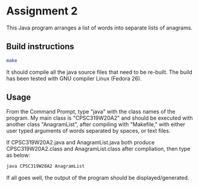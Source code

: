 # Assignment 2

This Java program arranges a list of words into separate lists of anagrams.

## Build instructions

```bash
make
```

It should compile all the java source files that need to be re-built. The build has been tested with GNU compiler Linux (Fedora 26).

## Usage

From the Command Prompt, type "java" with the class names of the program. My main class is "CPSC319W20A2" and should be executed with another class "AnagramList", after compiling with
"Makefile," with either user typed arguments of words separated by spaces, or text files.

If CPSC319W20A2.java and AnagramList.java both produce CPSC319W20A2.class and AnagramList.class after compliation, then type as below:

```bash
java CPSC319W20A2 AnagramList
```

If all goes well, the output of the program should be displayed/generated.

